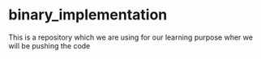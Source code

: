 # binary_implementation
This is a repository which we are using for our learning purpose wher we will be pushing the code
